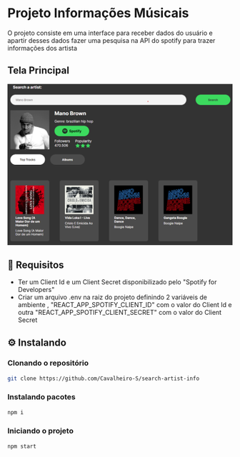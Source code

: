 # Projeto Informações Músicais

O projeto consiste em uma interface para receber dados do usuário e apartir desses dados fazer uma pesquisa na API do spotify para trazer informações dos artista

## Tela Principal
![Imagem Tela Principal](https://github.com/Cavalheiro-S/Assets/blob/main/Informacoes-Musicais/tela-principal.png)

## 📝 Requisitos
- Ter um Client Id e um Client Secret disponibilizado pelo "Spotify for Developers"
- Criar um arquivo .env na raiz do projeto definindo 2 variáveis de ambiente , "REACT_APP_SPOTIFY_CLIENT_ID" com o valor do Client Id e outra "REACT_APP_SPOTIFY_CLIENT_SECRET" com o valor do Client Secret

## ⚙ Instalando

### Clonando o repositório
```bash
git clone https://github.com/Cavalheiro-S/search-artist-info
```

### Instalando pacotes
```bash
npm i
```

### Iniciando o projeto
```bash
npm start
```
